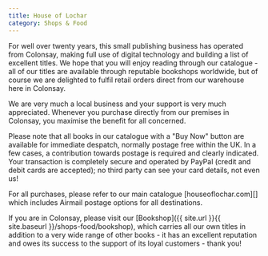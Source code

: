 ```yaml
---
title: House of Lochar
category: Shops & Food
---
```


For well over twenty years, this small publishing business has operated from Colonsay, making full use of digital technology and building a list of excellent titles. We hope that you will enjoy reading through our catalogue - all of our titles are available through reputable bookshops worldwide, but of course we are delighted to fulfil retail orders direct from our warehouse here in Colonsay.

We are very much a local business and your support is very much appreciated. Whenever you purchase directly from our premises in Colonsay, you maximise the benefit for all concerned.

Please note that all books in our catalogue with a "Buy Now" button are available for immediate despatch, normally postage free within the UK. In a few cases, a contribution towards postage is required and clearly indicated. Your transaction is completely secure and operated by PayPal (credit and debit cards are accepted); no third party can see your card details, not even us!

For all purchases, please refer to our main catalogue [houseoflochar.com][] which includes Airmail postage options for all destinations.

If you are in Colonsay, please visit our [Bookshop]({{ site.url }}{{ site.baseurl }}/shops-food/bookshop), which carries all our own titles in addition to a very wide range of other books - it has an excellent reputation and owes its success to the support of its loyal customers - thank you!